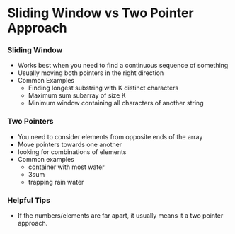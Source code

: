 # Sliding Window vs Two Pointer Approach

### Sliding Window
- Works best when you need to find a continuous sequence of something
- Usually moving both pointers in the right direction
- Common Examples
    - Finding longest substring with K distinct characters
    - Maximum sum subarray of size K
    - Minimum window containing all characters of another string

### Two Pointers
- You need to consider elements from opposite ends of the array
- Move pointers towards one another
- looking for combinations of elements
- Common examples
    - container with most water
    - 3sum
    - trapping rain water

### Helpful Tips
- If the numbers/elements are far apart, it usually means it a two pointer approach.